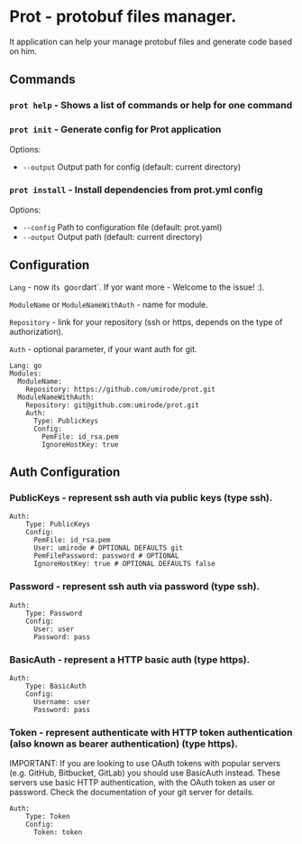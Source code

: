 # Prot - protobuf files manager.

It application can help your manage protobuf files and generate code based on him.

## Commands

### `prot help` - Shows a list of commands or help for one command

### `prot init` - Generate config for Prot application
Options:
* `--output` Output path for config (default: current directory)

### `prot install` - Install dependencies from prot.yml config
Options:
* `--config` Path to configuration file (default: prot.yaml)
* `--output` Output path (default: current directory)

## Configuration
`Lang` - now it`s `go` or `dart`. If yor want more - Welcome to the issue! :).

`ModuleName` or `ModuleNameWithAuth` - name for module.

`Repository` - link for your repository (ssh or https, depends on the type of authorization).

`Auth` - optional parameter, if your want auth for git.

```
Lang: go
Modules:
  ModuleName:
    Repository: https://github.com/umirode/prot.git
  ModuleNameWithAuth:
    Repository: git@github.com:umirode/prot.git
    Auth:
      Type: PublicKeys
      Config:
        PemFile: id_rsa.pem
        IgnoreHostKey: true

```

## Auth Configuration

### PublicKeys - represent ssh auth via public keys (type ssh).
```
Auth:
    Type: PublicKeys
    Config:
      PemFile: id_rsa.pem
      User: umirode # OPTIONAL DEFAULTS git
      PemFilePassword: password # OPTIONAL
      IgnoreHostKey: true # OPTIONAL DEFAULTS false
```

### Password - represent ssh auth via password (type ssh).
```
Auth:
    Type: Password
    Config:
      User: user
      Password: pass
```

### BasicAuth - represent a HTTP basic auth (type https).
```
Auth:
    Type: BasicAuth
    Config:
      Username: user
      Password: pass
```

### Token - represent authenticate with HTTP token authentication (also known as bearer authentication) (type https).

IMPORTANT: If you are looking to use OAuth tokens with popular servers (e.g.
GitHub, Bitbucket, GitLab) you should use BasicAuth instead. These servers
use basic HTTP authentication, with the OAuth token as user or password.
Check the documentation of your git server for details.

```
Auth:
    Type: Token
    Config:
      Token: token
```

